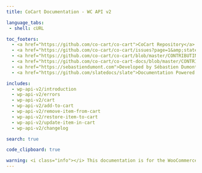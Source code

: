 ```yaml
---
title: CoCart Documentation - WC API v2

language_tabs:
 - shell: cURL

toc_footers:
  - <a href="https://github.com/co-cart/co-cart">CoCart Repository</a>
  - <a href="https://github.com/co-cart/co-cart/issues?page=1&amp;state=open">CoCart Issues</a>
  - <a href="https://github.com/co-cart/co-cart/blob/master/CONTRIBUTING.md">Contribute to CoCart</a>
  - <a href="https://github.com/co-cart/co-cart-docs/blob/master/CONTRIBUTING.md">Contribute to Documentation</a>
  - <a href="https://sebastiendumont.com">Developed by Sébastien Dumont</a>
  - <a href="https://github.com/slatedocs/slate">Documentation Powered by Slate</a>

includes:
  - wp-api-v2/introduction
  - wp-api-v2/errors
  - wp-api-v2/cart
  - wp-api-v2/add-to-cart
  - wp-api-v2/remove-item-from-cart
  - wp-api-v2/restore-item-to-cart
  - wp-api-v2/update-item-in-cart
  - wp-api-v2/changelog

search: true

code_clipboard: true

warning: <i class="info"></i> This documentation is for the WooCommerce API v2 which is now deprecated. <a href="https://docs.cocart.xyz/">Please use the latest REST API version</a>.
---
```

